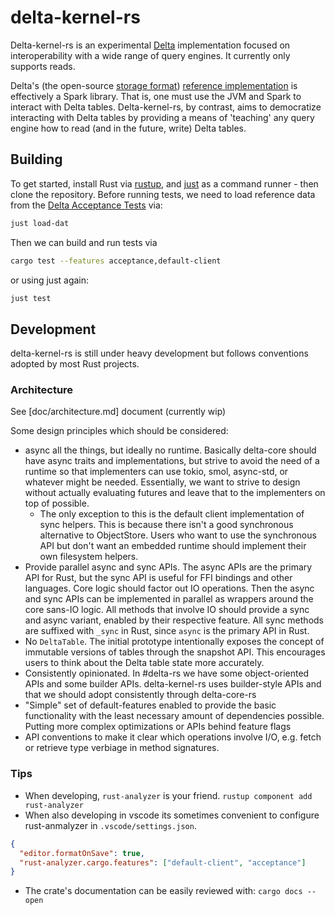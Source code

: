 # delta-kernel-rs

Delta-kernel-rs is an experimental [Delta][delta] implementation focused on
interoperability with a wide range of query engines. It currently only supports
reads.

Delta's (the open-source [storage format][delta-protocol]) [reference
implementation][delta-github] is effectively a Spark library. That is, one must
use the JVM and Spark to interact with Delta tables. Delta-kernel-rs, by contrast,
aims to democratize interacting with Delta tables by providing a means of
'teaching' any query engine how to read (and in the future, write) Delta
tables.

## Building

To get started, install Rust via [rustup], and [just] as a command runner - then clone the repository.
Before running tests, we need to load reference data from the [Delta Acceptance Tests][dat] via:

```sh
just load-dat
```

Then we can build and run tests via

```sh
cargo test --features acceptance,default-client
```

or using just again:

```sh
just test
```

## Development

delta-kernel-rs is still under heavy development but follows conventions
adopted by most Rust projects.

### Architecture

See [doc/architecture.md] document (currently wip)

Some design principles which should be considered:

- async all the things, but ideally no runtime. Basically delta-core should
  have async traits and implementations, but strive to avoid the need of a
  runtime so that implementers can use tokio, smol, async-std, or whatever
  might be needed. Essentially, we want to strive to design without actually
  evaluating futures and leave that to the implementers on top of possible.
    * The only exception to this is the default client implementation of sync
      helpers. This is because there isn't a good synchronous alternative to
      ObjectStore. Users who want to use the synchronous API but don't want an
      embedded runtime should implement their own filesystem helpers.
- Provide parallel async and sync APIs. The async APIs are the primary API for
  Rust, but the sync API is useful for FFI bindings and other languages. Core
  logic should factor out IO operations. Then the async and sync APIs can be
  implemented in parallel as wrappers around the core sans-IO logic. All methods
  that involve IO should provide a sync and async variant, enabled by their 
  respective feature. All sync methods are suffixed with `_sync` in Rust, since
  `async` is the primary API in Rust.
- No `DeltaTable`. The initial prototype intentionally exposes the concept of
  immutable versions of tables through the snapshot API. This encourages users
  to think about the Delta table state more accurately.
- Consistently opinionated. In #delta-rs we have some object-oriented APIs and
  some builder APIs. delta-kernel-rs uses builder-style APIs and that we should
  adopt consistently through delta-core-rs
- "Simple" set of default-features enabled to provide the basic functionality
  with the least necessary amount of dependencies possible. Putting more
  complex optimizations or APIs behind feature flags
- API conventions to make it clear which operations involve I/O, e.g. fetch or
  retrieve type verbiage in method signatures.

### Tips

- When developing, `rust-analyzer` is your friend. `rustup component add rust-analyzer`
- When also developing in vscode its sometimes convenient to configure rust-anmalyzer
  in `.vscode/settings.json`.

```json
{
  "editor.formatOnSave": true,
  "rust-analyzer.cargo.features": ["default-client", "acceptance"]
}
```

- The crate's documentation can be easily reviewed with: `cargo docs --open`

[delta]: https://delta.io
[delta-protocol]: https://github.com/delta-io/delta/blob/master/PROTOCOL.md
[delta-github]: https://github.com/delta-io/delta
[rustup]: https://rustup.rs
[architecture.md]: https://github.com/delta-incubator/delta-kernel-rs/tree/master/architecture.md
[dat]: https://github.com/delta-incubator/dat
[just]: https://github.com/casey/just
